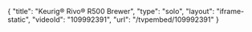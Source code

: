 {
    "title": "Keurig&reg; Rivo&reg; R500 Brewer",
    "type": "solo",
    "layout": "iframe-static",
    "videoId": "109992391",
    "url": "\/tvpembed\/109992391"
}